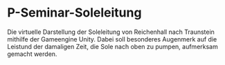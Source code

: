 # P-Seminar-Soleleitung

Die virtuelle Darstellung der Soleleitung von Reichenhall nach Traunstein mithilfe der Gameengine Unity.
Dabei soll besonderes Augenmerk auf die Leistund der damaligen Zeit, die Sole nach oben zu pumpen, aufmerksam gemacht werden.